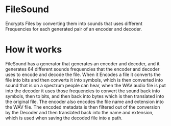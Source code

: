 # **FileSound**
Encrypts Files by converting them into sounds that uses different Frequencies for each generated pair of an encoder and decoder.

# **How it works**

FileSound has a generator that generates an encoder and decoder, and it generates 64 different sounds frequencies 
that the encoder and decoder uses to encode and decode the file.
When it Encodes a file it converts the file into bits and then converts it into symbols, 
which is then converted into sound that is on a spectrum people can hear, when the WAV audio file is
put into the decoder it uses those frequencies to convert the sound back into symbols, then to bits,
and then back into bytes which is then translated into the original file.
The encoder also encodes the file name and extension into the WAV file. The encoded metadata is then filtered out
of the conversion by the Decoder and then translated back into the name and extension,
which is used when saving the decoded file into a path.
